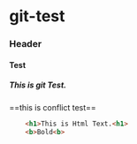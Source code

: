 # git-test

### Header

#### Test

##### This is git Test.

==this is conflict test==

```html
    <h1>This is Html Text.<h1>
    <b>Bold<b>
```